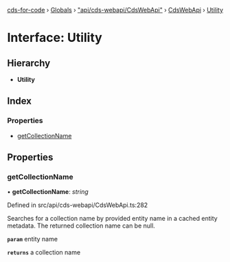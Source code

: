 [cds-for-code](../README.md) › [Globals](../globals.md) › ["api/cds-webapi/CdsWebApi"](../modules/_api_cds_webapi_cdswebapi_.md) › [CdsWebApi](../modules/_api_cds_webapi_cdswebapi_.cdswebapi.md) › [Utility](_api_cds_webapi_cdswebapi_.cdswebapi.utility.md)

# Interface: Utility

## Hierarchy

* **Utility**

## Index

### Properties

* [getCollectionName](_api_cds_webapi_cdswebapi_.cdswebapi.utility.md#getcollectionname)

## Properties

###  getCollectionName

• **getCollectionName**: *string*

Defined in src/api/cds-webapi/CdsWebApi.ts:282

Searches for a collection name by provided entity name in a cached entity metadata.
The returned collection name can be null.

**`param`** entity name

**`returns`** a collection name
